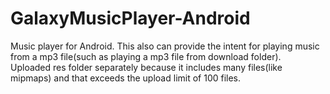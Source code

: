 # GalaxyMusicPlayer-Android
Music player for Android. This also can provide the intent for playing music from a mp3 file(such as playing a mp3 file from download folder).
<br>Uploaded res folder separately because it includes many files(like mipmaps) and that exceeds the upload limit of 100 files.
